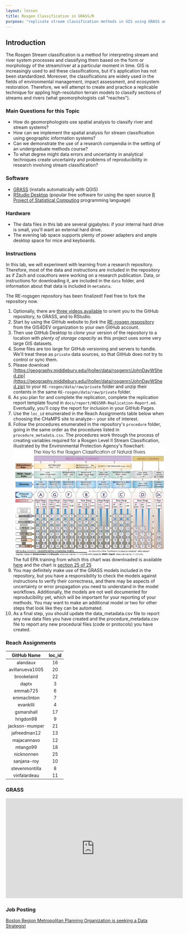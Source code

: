 ```yaml
---
layout: lesson
title: Rosgen Classification in GRASS/R
purpose: "replicate stream classification methods in GIS using GRASS and open science protocols"
---
```


## Introduction

The Rosgen Stream classification is a method for interpreting stream and river system processes and classifying them based on the form or morphology of the stream/river at a particular moment in time. GIS is increasingly used to aid these classifications, but it's application has not been standardized. Moreover, the classifications are widely used in the fields of environmental management, impact assessment, and ecosystem restoration. Therefore, we will attempt to create and practice a replicable technique for appling high-resolution terrain models to classify sections of streams and rivers (what geomorphologists call "reaches").

### Main Questions for this Topic
  - How do geomorphologists use spatial analysis to classify river and stream systems?
  - How can we implement the spatial analysis for stream classification using geographic information systems?
  - Can we demonstrate the use of a research compendia in the setting of an undergraduate methods course? 
  - To what degree might data errors and uncertainty in analytical techniques create uncertainty and problems of reproducibility in research involving stream classification?

### Software
  - [GRASS](https://grass.osgeo.org/) (installs automatically with QGIS)
  - [RStudio Desktop](https://rstudio.com/) (popular free software for using the open source [R Project of Statistical Computing](https://www.r-project.org/) programming language)
  
### Hardware
  - The data files in this lab are several gigabytes: if your internal hard drive is small, you'll want an external hard drive.
  - The evening lab space supports plenty of power adapters and ample desktop space for mice and keyboards.
  
### Instructions

In this lab, we will experiment with learning from a research repository. Therefore, most of the data and instructions are included in the repository as if Zach and coauthors were working on a research publication. Data, or instructions for downloading it, are included in the `data` folder, and information about that data is included in `metadata`. 

The RE-rogsgen repository has been finalized! Feel free to fork the repository now.

1. Optionally, there are [three videos available](https://midd.hosted.panopto.com/Panopto/Pages/Sessions/List.aspx?folderID=cb556be3-59df-48ee-ac93-acee00db11b2) to orient you to the GitHub repository, to GRASS, and to RStudio.
1. Start by using the GitHub website to *fork* the [RE-rosgen respository](https://github.com/GIS4DEV/RE-rosgen) from the GIS4DEV organization to your own GitHub account.
1. Then use GitHub Desktop to *clone* your version of the repository to a location with *plenty of storage capacity* as this project uses some very large GIS datasets.
1. Some files are too large for GitHub versioning and servers to handle. We'll treat these as `private` data sources, so that GitHub does not try to control or sync them. 
1. Please download [https://geography.middlebury.edu/jholler/data/rosgenrr/JohnDayWShed.zip](https://geography.middlebury.edu/jholler/data/rosgenrr/JohnDayWShed.zip) to your `RE-rosgen/data/raw/private` folder and unzip their contents in the same `RE-rosgen/data/raw/private` folder.
1. As you plan for and complete the replication, complete the replication report template found in `docs/report/HEGSRR-Replication-Report.md`. Eventually, you'll copy the report for inclusion in your GitHub Pages.
2. Use the `loc_id` enumerated in the Reach Assignments table below when choosing the CHaMPS site to analyze-- your site of interest.
3. Follow the procedures enumerated in the repository's `procedure` folder, going in the same order as the procedures listed in `procedure_metadata.csv`. The procedures work through the process of creating variables required for a Rosgen Level II Stream Classification, illustrated by the Environmental Protection Agency's flowchart: ![Rosgen Level II Procedure](/assets/rosgen_level2.jpg) The full EPA training from which this chart was downloaded is available [here](https://cfpub.epa.gov/watertrain/moduleframe.cfm?parent_object_id=1189) and the chart is [section 25 of 25](https://cfpub.epa.gov/watertrain/moduleFrame.cfm?parent_object_id=1275)
4. You may definitely make use of the GRASS models included in the repository, but you have a responsibility to check the models against instructions to verify their correctness, and there may be aspects of uncertainty or error propagation you need to understand in the model workflows. Additionally, the models are not well documented for reproducibility yet, which will be important for your reporting of your methods. You may want to make an additional model or two for other steps that look like they can be automated.
5. As a final step, you should update the data_metadata.csv file to report any new data files you have created and the procedure_metadata.csv file to report any new procedural files (code or protocols) you have created.

### Reach Assignments

| GitHub Name | loc_id |
| :--: | :--: |
| alandaux | 16 |
| avillanueva1005 | 20 |
| brookelaird | 22 |
| daptx | 3 |
| emmab725 | 6 |
| emmaclinton | 7 |
| evankilli | 4 |
| gsmarshall | 17 |
| hrigdon98 | 9 |
| jackson-mumper | 21 |
| jafreedman12 | 13 |
| majacannavo | 12 |
| mtango99 | 18 |
| nicknonnen | 25 |
| sanjana-roy | 10 |
| stevenmontilla | 8 |
| vinfalardeau | 11 |

### GRASS

<iframe width="560" height="315" src="https://www.youtube.com/embed/cZia3ShzTWM" frameborder="0" allow="accelerometer; autoplay; clipboard-write; encrypted-media; gyroscope; picture-in-picture" allowfullscreen></iframe>

### Job Posting

[Boston Region Metropolitan Planning Organization is seeking a Data Strategist](https://nam10.safelinks.protection.outlook.com/?url=https%3A%2F%2Fwww.governmentjobs.com%2Fcareers%2Fctps%2Fjobs%2F3015230%2Fdata-strategist%3Fpagetype%3DjobOpportunitiesJobs&data=04%7C01%7Cnearc-l%40listserv.uconn.edu%7C342dbaf5d7cb43fc8bd308d8e893e64c%7C17f1a87e2a254eaab9df9d439034b080%7C0%7C0%7C637515069201638322%7CUnknown%7CTWFpbGZsb3d8eyJWIjoiMC4wLjAwMDAiLCJQIjoiV2luMzIiLCJBTiI6Ik1haWwiLCJXVCI6Mn0%3D%7C1000&sdata=UZeUtyDTAXfAXUxt17Y3fS2WGDW1NbXtU8Jkty84xCI%3D&reserved=0)
